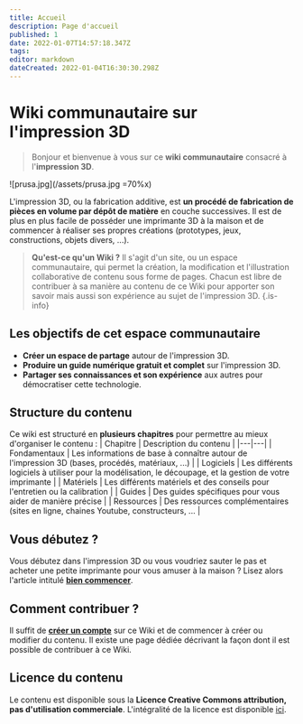 ```yaml
---
title: Accueil
description: Page d'accueil
published: 1
date: 2022-01-07T14:57:18.347Z
tags: 
editor: markdown
dateCreated: 2022-01-04T16:30:30.298Z
---
```


# Wiki communautaire sur l'impression 3D
> Bonjour et bienvenue à vous sur ce **wiki communautaire** consacré à l'**impression 3D**.

![prusa.jpg](/assets/prusa.jpg =70%x)

L'impression 3D, ou la fabrication additive, est **un procédé de fabrication de pièces en volume par dépôt de matière** en couche successives.
Il est de plus en plus facile de posséder une imprimante 3D à la maison et de commencer à réaliser ses propres créations (prototypes, jeux, constructions, objets divers, ...).

> **Qu'est-ce qu'un Wiki ?**
Il s'agit d'un site, ou un espace communautaire, qui permet la création, la modification et l'illustration collaborative de contenu sous forme de pages. Chacun est libre de contribuer à sa manière au contenu de ce Wiki pour apporter son savoir mais aussi son expérience au sujet de l'impression 3D.
{.is-info}

## Les objectifs de cet espace communautaire
* **Créer un espace de partage** autour de l'impression 3D.
* **Produire un guide numérique gratuit et complet** sur l'impression 3D.
* **Partager ses connaissances et son expérience** aux autres pour démocratiser cette technologie.

## Structure du contenu
Ce wiki est structuré en **plusieurs chapitres** pour permettre au mieux d'organiser le contenu :
| Chapitre | Description du contenu |
|---|---|
| Fondamentaux | Les informations de base à connaître autour de l'impression 3D (bases, procédés, matériaux, ...) |
| Logiciels | Les différents logiciels à utiliser pour la modélisation, le découpage, et la gestion de votre imprimante  |
| Matériels | Les différents matériels et des conseils pour l'entretien ou la calibration |
| Guides | Des guides spécifiques pour vous aider de manière précise |
| Ressources | Des ressources complémentaires (sites en ligne, chaines Youtube, constructeurs, ...  |

## Vous débutez ?
Vous débutez dans l'impression 3D ou vous voudriez sauter le pas et acheter une petite imprimante pour vous amuser à la maison ? Lisez alors l'article intitulé **[bien commencer](/impression-3D/bien-commencer)**.

## Comment contribuer ?
Il suffit de **[créer un compte](/register)** sur ce Wiki et de commencer à créer ou modifier du contenu. Il existe une page dédiée décrivant la façon dont il est possible de contribuer à ce Wiki.

## Licence du contenu
Le contenu est disponible sous la **Licence Creative Commons attribution, pas d'utilisation commerciale**. L'intégralité de la licence est disponible [ici](/licence).
